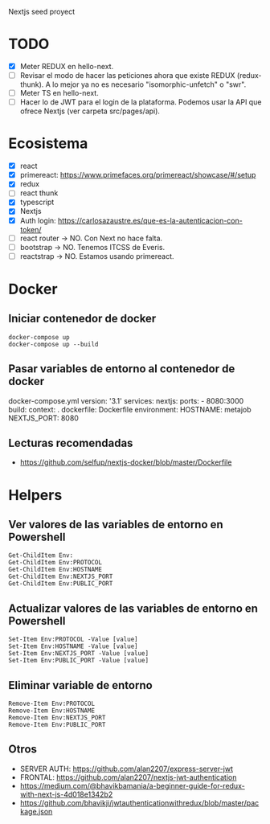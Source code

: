 Nextjs seed proyect

# TODO

- [X] Meter REDUX en hello-next.
- [ ] Revisar el modo de hacer las peticiones ahora que existe REDUX (redux-thunk). A lo mejor ya no es necesario "isomorphic-unfetch" o "swr".
- [ ] Meter TS en hello-next.
- [ ] Hacer lo de JWT para el login de la plataforma. Podemos usar la API que ofrece Nextjs (ver carpeta src/pages/api).

# Ecosistema

- [X] react
- [X] primereact: https://www.primefaces.org/primereact/showcase/#/setup
- [X] redux
- [ ] react thunk
- [X] typescript
- [X] Nextjs
- [X] Auth login: https://carlosazaustre.es/que-es-la-autenticacion-con-token/
- [ ] react router -> NO. Con Next no hace falta.
- [ ] bootstrap -> NO. Tenemos ITCSS de Everis.
- [ ] reactstrap -> NO. Estamos usando primereact.

# Docker

## Iniciar contenedor de docker

    docker-compose up
    docker-compose up --build

## Pasar variables de entorno al contenedor de docker

docker-compose.yml
    version: '3.1'
    services:
    nextjs:
        ports:
            - 8080:3000
        build:
            context: .
            dockerfile: Dockerfile
        environment:
            HOSTNAME: metajob
            NEXTJS_PORT: 8080

## Lecturas recomendadas

- https://github.com/selfup/nextjs-docker/blob/master/Dockerfile

# Helpers

## Ver valores de las variables de entorno en Powershell

    Get-ChildItem Env:
    Get-ChildItem Env:PROTOCOL
    Get-ChildItem Env:HOSTNAME
    Get-ChildItem Env:NEXTJS_PORT
    Get-ChildItem Env:PUBLIC_PORT

## Actualizar valores de las variables de entorno en Powershell

    Set-Item Env:PROTOCOL -Value [value]
    Set-Item Env:HOSTNAME -Value [value]
    Set-Item Env:NEXTJS_PORT -Value [value]
    Set-Item Env:PUBLIC_PORT -Value [value]

## Eliminar variable de entorno

    Remove-Item Env:PROTOCOL
    Remove-Item Env:HOSTNAME
    Remove-Item Env:NEXTJS_PORT
    Remove-Item Env:PUBLIC_PORT

## Otros

- SERVER AUTH: https://github.com/alan2207/express-server-jwt
- FRONTAL: https://github.com/alan2207/nextjs-jwt-authentication
- https://medium.com/@bhavikbamania/a-beginner-guide-for-redux-with-next-js-4d018e1342b2
- https://github.com/bhavikji/jwtauthenticationwithredux/blob/master/package.json